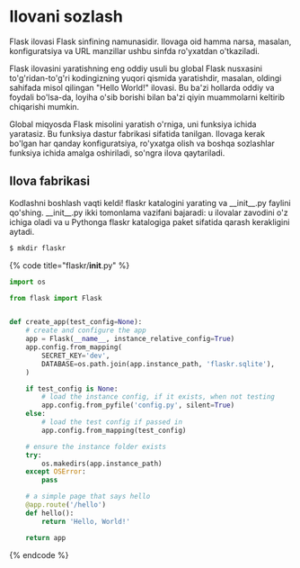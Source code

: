 # Ilovani sozlash

Flask ilovasi Flask sinfining namunasidir. Ilovaga oid hamma narsa, masalan, konfiguratsiya va URL manzillar ushbu sinfda ro'yxatdan o'tkaziladi.&#x20;

Flask ilovasini yaratishning eng oddiy usuli bu global Flask nusxasini to'g'ridan-to'g'ri kodingizning yuqori qismida yaratishdir, masalan, oldingi sahifada misol qilingan "Hello World!" ilovasi. Bu ba'zi hollarda oddiy va foydali bo'lsa-da, loyiha o'sib borishi bilan ba'zi qiyin muammolarni keltirib chiqarishi mumkin.

Global miqyosda Flask misolini yaratish o'rniga, uni funksiya ichida yaratasiz. Bu funksiya dastur fabrikasi sifatida tanilgan. Ilovaga kerak bo'lgan har qanday konfiguratsiya, ro'yxatga olish va boshqa sozlashlar funksiya ichida amalga oshiriladi, so'ngra ilova qaytariladi.

## Ilova fabrikasi

Kodlashni boshlash vaqti keldi! flaskr katalogini yarating va \_\_init\_\_.py faylini qo'shing. \_\_init\_\_.py ikki tomonlama vazifani bajaradi: u ilovalar zavodini o'z ichiga oladi va u Pythonga flaskr katalogiga paket sifatida qarash kerakligini aytadi.

```bash
$ mkdir flaskr
```

{% code title="flaskr/__init__.py" %}
```python
import os

from flask import Flask


def create_app(test_config=None):
    # create and configure the app
    app = Flask(__name__, instance_relative_config=True)
    app.config.from_mapping(
        SECRET_KEY='dev',
        DATABASE=os.path.join(app.instance_path, 'flaskr.sqlite'),
    )

    if test_config is None:
        # load the instance config, if it exists, when not testing
        app.config.from_pyfile('config.py', silent=True)
    else:
        # load the test config if passed in
        app.config.from_mapping(test_config)

    # ensure the instance folder exists
    try:
        os.makedirs(app.instance_path)
    except OSError:
        pass

    # a simple page that says hello
    @app.route('/hello')
    def hello():
        return 'Hello, World!'

    return app
```
{% endcode %}

